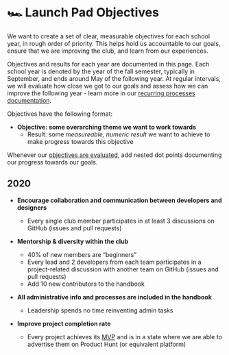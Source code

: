 # 🏎 Launch Pad Objectives

We want to create a set of clear, measurable objectives for each school year, in rough order of priority. This helps hold us accountable to our goals, ensure that we are improving the club, and learn from our experiences.

Objectives and results for each year are documented in this page. Each school year is denoted by the year of the fall semester, typically in September, and ends around May of the following year. At regular intervals, we will evaluate how close we got to our goals and assess how we can improve the following year - learn more in our [recurring processes documentation](/handbook/strategy/recurring-processes.md#evaluating-objectives).

Objectives have the following format:

- **Objective: some overarching theme we want to work towards**
  - Result: some *measureable, numeric result* we want to achieve to make progress towards this objective

Whenever our [objectives are evaluated](/handbook/strategy/recurring-processes.md#evaluating-objectives), add nested dot points documenting our progress towards our goals.

## 2020

- **Encourage collaboration and communication between developers and designers**
  - Every single club member participates in at least 3 discussions on GitHub (issues and pull requests)

- **Mentorship & diversity within the club**
  - 40% of new members are “beginners”
  - Every lead and 2 developers from each team participates in a project-related discussion with another team on GitHub (issues and pull requests)
  - Add 10 new contributors to the handbook

- **All administrative info and processes are included in the handbook**
  - Leadership spends no time reinventing admin tasks

- **Improve project completion rate**
  - Every project achieves its [MVP](/handbook/project-management/scope.md#core-feature-and-the-mvp) and is in a state where we are able to advertise them on Product Hunt (or equivalent platform)
